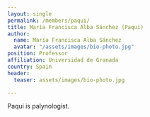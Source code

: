 ```yaml
---
layout: single
permalink: /members/paqui/
title: María Francisca Alba Sánchez (Paqui)
author:
  name: María Francisca Alba Sánchez
  avatar: "/assets/images/bio-photo.jpg"
position: Professor
affiliation: Universidad de Granada
country: Spain
header:
  teaser: assets/images/bio-photo.jpg

---
```

Paqui is palynologist.
